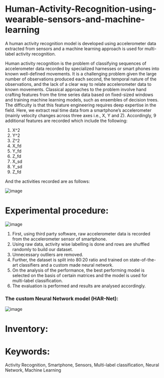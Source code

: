 # Human-Activity-Recognition-using-wearable-sensors-and-machine-learning
A human activity recognition model is developed using accelerometer data extracted from sensors and a machine learning approach is used for multi-label activity recognition.

Human activity recognition is the problem of classifying sequences of accelerometer data recorded by specialized harnesses or smart phones into known well-defined movements.
It is a challenging problem given the large number of observations produced each second, the temporal nature of the observations, and the lack of a clear way to relate accelerometer data to known movements.
Classical approaches to the problem involve hand crafting features from the time series data based on fixed-sized windows and training machine learning models, such as ensembles of decision trees. The difficulty is that this feature engineering requires deep expertise in the field.
Here, we extract real time data from a smartphone’s accelerometer (mainly velocity changes across three axes i.e., X, Y and Z). Accordingly, 9 additional features are recorded which include the following:
1. X^2
2. Y^2
3. Z^2
4. X_fd
5. Y_fd
6. Z_fd
7. X_sd
8. Y_sd
9. Z_fd

And the activities recorded are as follows:

![image](https://user-images.githubusercontent.com/66628385/89117424-50ee7880-d4bb-11ea-81ad-42f5316c43ea.png)

# Experimental procedure:

![image](https://user-images.githubusercontent.com/66628385/89117585-85166900-d4bc-11ea-8972-4ef6068d5e0b.png)

1. First, using third party software, raw accelerometer data is recorded from the accelerometer sensor of smartphone.
2. Using raw data, activity wise labelling is done and rows are shuffled randomly to build our dataset.
3. Unnecessary outliers are removed.
4. Further, the dataset is split into 80:20 ratio and trained on state-of-the-art classifiers and a custom made neural network.
5. On the analysis of the performance, the best performing model is selected on the basis of certain matrices and the model is used for multi-label classification.
6. The evaluation is performed and results are analysed accordingly.

### The custom Neural Network model (HAR-Net):

![image](https://user-images.githubusercontent.com/66628385/89117816-83e63b80-d4be-11ea-9f86-787ad8dae6d4.png)

# Inventory:


# Keywords:

Activity Recognition, Smartphone, Sensors, Multi-label classification, Neural Network, Machine Learning



